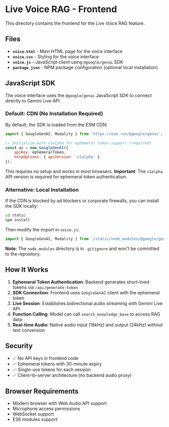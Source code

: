 # Live Voice RAG - Frontend

This directory contains the frontend for the Live Voice RAG feature.

## Files

- **`voice.html`** - Main HTML page for the voice interface
- **`voice.css`** - Styling for the voice interface
- **`voice.js`** - JavaScript client using `@google/genai` SDK
- **`package.json`** - NPM package configuration (optional local installation)

## JavaScript SDK

The voice interface uses the `@google/genai` JavaScript SDK to connect directly to Gemini Live API.

### Default: CDN (No Installation Required)

By default, the SDK is loaded from the ESM CDN:
```javascript
import { GoogleGenAI, Modality } from 'https://esm.run/@google/genai';

// Initialize with v1alpha for ephemeral token support (required)
const ai = new GoogleGenAI({ 
    apiKey: ephemeralToken,
    httpOptions: { apiVersion: 'v1alpha' }
});
```

This requires no setup and works in most browsers. **Important**: The `v1alpha` API version is required for ephemeral token authentication.

### Alternative: Local Installation

If the CDN is blocked by ad blockers or corporate firewalls, you can install the SDK locally:

```bash
cd static
npm install
```

Then modify the import in `voice.js`:
```javascript
import { GoogleGenAI, Modality } from '/static/node_modules/@google/genai/dist/index.mjs';
```

**Note:** The `node_modules` directory is in `.gitignore` and won't be committed to the repository.

## How It Works

1. **Ephemeral Token Authentication**: Backend generates short-lived tokens via `/api/generate-token`
2. **SDK Connection**: Frontend uses `GoogleGenAI` client with the ephemeral token
3. **Live Session**: Establishes bidirectional audio streaming with Gemini Live API
4. **Function Calling**: Model can call `search_knowledge_base` to access RAG data
5. **Real-time Audio**: Native audio input (16kHz) and output (24kHz) without text conversion

## Security

- ✅ No API keys in frontend code
- ✅ Ephemeral tokens with 30-minute expiry
- ✅ Single-use tokens for each session
- ✅ Client-to-server architecture (no backend audio proxy)

## Browser Requirements

- Modern browser with Web Audio API support
- Microphone access permissions
- WebSocket support
- ES6 modules support
